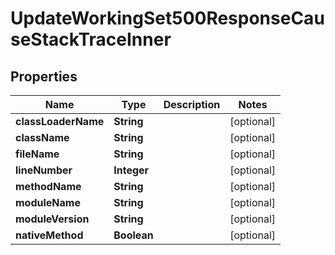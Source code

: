 

# UpdateWorkingSet500ResponseCauseStackTraceInner


## Properties

| Name | Type | Description | Notes |
|------------ | ------------- | ------------- | -------------|
|**classLoaderName** | **String** |  |  [optional] |
|**className** | **String** |  |  [optional] |
|**fileName** | **String** |  |  [optional] |
|**lineNumber** | **Integer** |  |  [optional] |
|**methodName** | **String** |  |  [optional] |
|**moduleName** | **String** |  |  [optional] |
|**moduleVersion** | **String** |  |  [optional] |
|**nativeMethod** | **Boolean** |  |  [optional] |



